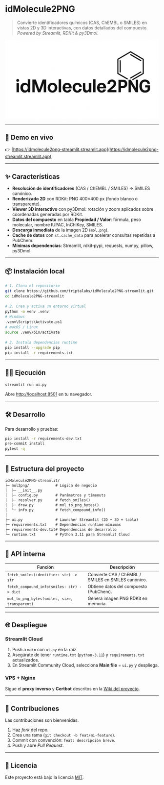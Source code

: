 # idMolecule2PNG

> Convierte identificadores químicos (CAS, ChEMBL o SMILES) en vistas 2D y 3D interactivas, con datos detallados del compuesto.
> *Powered by Streamlit, RDKit & py3Dmol.*

![Social preview](./banner.png)

---

## 🚀 Demo en vivo

👉 [https://idmolecule2png-streamlit.streamlit.app](https://idmolecule2png-streamlit.streamlit.app)

---

## ✨ Características

* **Resolución de identificadores** (CAS / ChEMBL / SMILES) → SMILES canónico.
* **Renderizado 2D** con RDKit: PNG 400×400 px (fondo blanco o transparente).
* **Viewer 3D interactivo** con py3Dmol: rotación y zoom aplicados sobre coordenadas generadas por RDKit.
* **Datos del compuesto** en tabla **Propiedad / Valor**: fórmula, peso molecular, nombre IUPAC, InChIKey, SMILES.
* **Descarga inmediata** de la imagen 2D (`mol.png`).
* **Cache de datos** con `st.cache_data` para acelerar consultas repetidas a PubChem.
* **Mínimas dependencias**: Streamlit, rdkit‑pypi, requests, numpy, pillow, py3Dmol.

---

## 📦 Instalación local

```bash
# 1. Clona el repositorio
git clone https://github.com/triptalabs/idMolecule2PNG-streamlit.git
cd idMolecule2PNG-streamlit

# 2. Crea y activa un entorno virtual
python -m venv .venv
# Windows
.venv\Scripts\Activate.ps1
# macOS / Linux
source .venv/bin/activate

# 3. Instala dependencias runtime
pip install --upgrade pip
pip install -r requirements.txt
```

---

## 🏃‍♂️ Ejecución

```bash
streamlit run ui.py
```

Abre [http://localhost:8501](http://localhost:8501) en tu navegador.

---

## 🛠 Desarrollo

Para desarrollo y pruebas:

```bash
pip install -r requirements-dev.txt
pre-commit install
pytest -q
```

---

## 📁 Estructura del proyecto

```
idMolecule2PNG-streamlit/
├─ mol2png/            # Lógica de negocio
│  ├─ __init__.py
│  ├─ config.py        # Parámetros y timeouts
│  ├─ resolver.py      # fetch_smiles()
│  ├─ draw.py          # mol_to_png_bytes()
│  └─ info.py          # fetch_compound_info()
│
├─ ui.py               # Launcher Streamlit (2D + 3D + tabla)
├─ requirements.txt    # Dependencias runtime mínimas
├─ requirements-dev.txt# Dependencias de desarrollo
└─ runtime.txt         # Python 3.11 para Streamlit Cloud
```

---

## 📄 API interna

| Función                                       | Descripción                                         |
| --------------------------------------------- | --------------------------------------------------- |
| `fetch_smiles(identifier: str) -> str`        | Convierte CAS / ChEMBL / SMILES en SMILES canónico. |
| `fetch_compound_info(smiles: str) -> dict`    | Obtiene datos del compuesto (PubChem).              |
| `mol_to_png_bytes(smiles, size, transparent)` | Genera imagen PNG RDKit en memoria.                 |

---

## 🌐 Despliegue

### Streamlit Cloud

1. Push a `main` con `ui.py` en la raíz.
2. Asegúrate de tener `runtime.txt` (`python-3.11`) y `requirements.txt` actualizados.
3. En Streamlit Community Cloud, selecciona **Main file** = `ui.py` y despliega.

### VPS + Nginx

Sigue el **proxy inverso** y **Certbot** descritos en la [Wiki del proyecto](./DEVELOPMENT.md).

---

## 🤝 Contribuciones

Las contribuciones son bienvenidas.

1. Haz *fork* del repo.
2. Crea una rama (`git checkout -b feat/mi-feature`).
3. Commit con convención: `feat: descripción breve`.
4. Push y abre *Pull Request*.

---

## 📝 Licencia

Este proyecto está bajo la licencia [MIT](./LICENSE).
